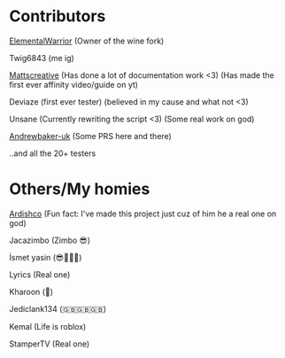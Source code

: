 # Contributors 

[ElementalWarrior](https://github.com/ElementalWarrior) (Owner of the wine fork)

Twig6843 (me ig)

[Mattscreative](https://www.youtube.com/@Mattscreative) (Has done a lot of documentation work <3) (Has made the first ever affinity video/guide on yt)

Deviaze (first ever tester) (believed in my cause and what not <3)

Unsane (Currently rewriting the script <3) (Some real work on god)

[Andrewbaker-uk](https://github.com/andrewbaker-uk?tab=repositories) (Some PRS here and there)

..and all the 20+ testers

# Others/My homies
[Ardishco](https://github.com/ardishko) (Fun fact: I've made this project just cuz of him he a real one on god)

Jacazimbo (Zimbo 😎)

İsmet yasin (😎🚬💸🔫)

Lyrics (Real one)

Kharoon (🐎)

Jediclank134 (🇬🇧🇬🇧🇬🇧)

Kemal (Life is roblox)

StamperTV (Real one)
